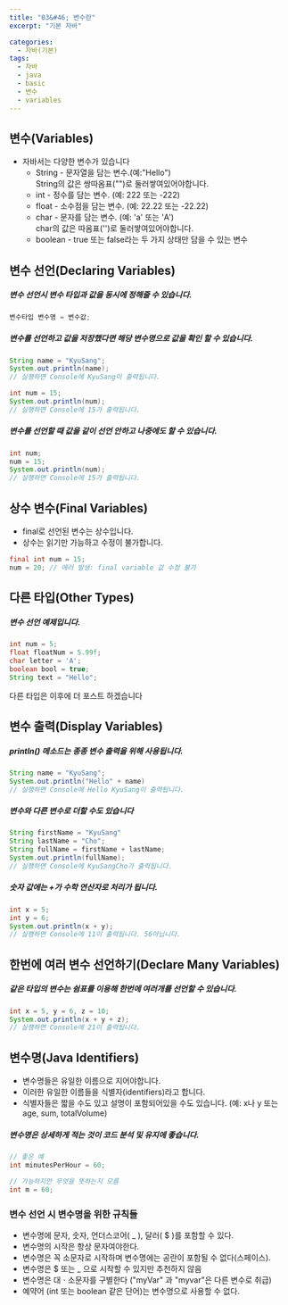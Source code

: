 ```yaml
---
title: "03&#46; 변수란"
excerpt: "기본 자바"

categories:
  - 자바(기본)
tags:
  - 자바
  - java
  - basic
  - 변수
  - variables
---
```


## 변수(Variables)
- 자바서는 다양한 변수가 있습니다
  - String - 문자열을 담는 변수.(예:"Hello")  
  String의 값은  쌍따옴표("")로 둘러쌓여있어야합니다.
  - int - 정수를 담는 변수. (예: 222 또는 -222)
  - float - 소수점을 담는 변수. (예: 22.22 또는 -22.22)
  - char - 문자를 담는 변수. (예: 'a' 또는 'A')  
  char의 값은 따옴표('')로 둘러쌓여있어야합니다.
  - boolean - true 또는 false라는 두 가지 상태만 담을 수 있는 변수

## 변수 선언(Declaring Variables)
##### 변수 선언시 변수 타입과 값을 동시에 정해줄 수 있습니다.
```java
변수타입 변수명 = 변수값;
```

##### 변수를 선언하고 값을 저장했다면 해당 변수명으로 값을 확인 할 수 있습니다.
```java
String name = "KyuSang";
System.out.println(name);
// 실행하면 Console에 KyuSang이 출력됩니다.
```
```java
int num = 15;
System.out.println(num);
// 실행하면 Console에 15가 출력됩니다.
```

##### 변수를 선언할 때 값을 같이 선언 안하고 나중에도 할 수 있습니다.
```java
int num;
num = 15;
System.out.println(num);
// 실행하면 Console에 15가 출력됩니다.
```

## 상수 변수(Final Variables)
- final로 선언된 변수는 상수입니다.
- 상수는 읽기만 가능하고 수정이 불가합니다.
```java
final int num = 15;
num = 20; // 에러 발생: final variable 값 수정 불가
```

## 다른 타입(Other Types)
##### 변수 선언 예제입니다.
```java
int num = 5;
float floatNum = 5.99f;
char letter = 'A';
boolean bool = true;
String text = "Hello";
```
다른 타입은 이후에 더 포스트 하겠습니다

## 변수 출력(Display Variables)
##### println() 메소드는 종종 변수 출력을 위해 사용됩니다.
```java
String name = "KyuSang";
System.out.println("Hello" + name)
// 실행하면 Console에 Hello KyuSang이 출력됩니다.
```

##### 변수와 다른 변수로 더할 수도 있습니다
```java
String firstName = "KyuSang"
String lastName = "Cho";
String fullName = firstName + lastName;
System.out.println(fullName);
// 실행하면 Console에 KyuSangCho가 출력됩니다.
```

##### 숫자 값에는 +가 수학 연산자로 처리가 됩니다.
```java
int x = 5;
int y = 6;
System.out.println(x + y);
// 실행하면 Console에 11이 출력됩니다. 56아닙니다.
```

## 한번에 여러 변수 선언하기(Declare Many Variables)
##### 같은 타입의 변수는 쉼표를 이용해 한번에 여러개를 선언할 수 있습니다.
```java
int x = 5, y = 6, z = 10;
System.out.println(x + y + z);
// 실행하면 Console에 21이 출력됩니다.
```

## 변수명(Java Identifiers)
- 변수명들은 유일한 이름으로 지어야합니다.
- 이러한 유일한 이름들을 식별자(identifiers)라고 합니다.
- 식별자들은 짧을 수도 있고 설명이 포함되어있을 수도 있습니다. (예: x나 y 또는 age, sum, totalVolume)

##### 변수명은 상세하게 적는 것이 코드 분석 및 유지에 좋습니다.
```Java
// 좋은 예
int minutesPerHour = 60;

// 가능하지만 무엇을 뜻하는지 모름
int m = 60;
```

### 변수 선언 시 변수명을 위한 규칙들
- 변수명에 문자, 숫자, 언더스코어( _ ), 달러( $ )를 포함할 수 있다.
- 변수명의 시작은 항상 문자여야한다.
- 변수명은 꼭 소문자로 시작하며 변수명에는 공란이 포함될 수 없다(스페이스).
- 변수명은 $ 또는 _ 으로 시작할 수 있지만 추천하지 않음
- 변수명은 대ㆍ소문자를 구별한다 ("myVar" 과 "myvar"은 다른 변수로 취급)
- 예약어 (int 또는 boolean 같은 단어)는 변수명으로 사용할 수 없다.
